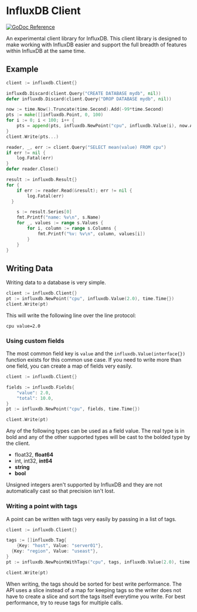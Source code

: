 # InfluxDB Client
[![GoDoc Reference](https://godoc.org/github.com/influxdata/influxdb-client?status.svg)](https://godoc.org/github.com/influxdata/influxdb-client)

An experimental client library for InfluxDB. This client library is
designed to make working with InfluxDB easier and support the full
breadth of features within InfluxDB at the same time.

## Example

```go
client := influxdb.Client{}

influxdb.Discard(client.Query("CREATE DATABASE mydb", nil))
defer influxdb.Discard(client.Query("DROP DATABASE mydb", nil))

now := time.Now().Truncate(time.Second).Add(-99*time.Second)
pts := make([]influxdb.Point, 0, 100)
for i := 0; i < 100; i++ {
	pts = append(pts, influxdb.NewPoint("cpu", influxdb.Value(i), now.Add(i*time.Second)))
}
client.Write(pts...)

reader, _, err := client.Query("SELECT mean(value) FROM cpu")
if err != nil {
	log.Fatal(err)
}
defer reader.Close()

result := influxdb.Result{}
for {
	if err := reader.Read(&result); err != nil {
		log.Fatal(err)
  }

	s := result.Series[0]
	fmt.Printf("name: %v\n", s.Name)
	for _, values := range s.Values {
		for i, column := range s.Columns {
			fmt.Printf("%v: %v\n", column, values[i])
		}
	}
}
```

## Writing Data

Writing data to a database is very simple.

```go
client := influxdb.Client{}
pt := influxdb.NewPoint("cpu", influxdb.Value(2.0), time.Time{})
client.Write(pt)
```

This will write the following line over the line protocol:

```
cpu value=2.0
```

### Using custom fields

The most common field key is `value` and the
`influxdb.Value(interface{})` function exists for this common use case.
If you need to write more than one field, you can create a map of
fields very easily.

```go
client := influxdb.Client{}

fields := influxdb.Fields{
	"value": 2.0,
	"total": 10.0,
}
pt := influxdb.NewPoint("cpu", fields, time.Time{})

client.Write(pt)
```

Any of the following types can be used as a field value. The real type
is in bold and any of the other supported types will be cast to the
bolded type by the client.

* float32, **float64**
* int, int32, **int64**
* **string**
* **bool**

Unsigned integers aren't supported by InfluxDB and they are not
automatically cast so that precision isn't lost.

### Writing a point with tags

A point can be written with tags very easily by passing in a list of
tags.

```go
client := influxdb.Client{}

tags := []influxdb.Tag{
	{Key: "host", Value: "server01"},
  {Key: "region", Value: "useast"},
}
pt := influxdb.NewPointWithTags("cpu", tags, influxdb.Value(2.0), time.Time{})

client.Write(pt)
```

When writing, the tags should be sorted for best write performance. The
API uses a slice instead of a map for keeping tags so the writer does
not have to create a slice and sort the tags itself everytime you write.
For best performance, try to reuse tags for multiple calls.
